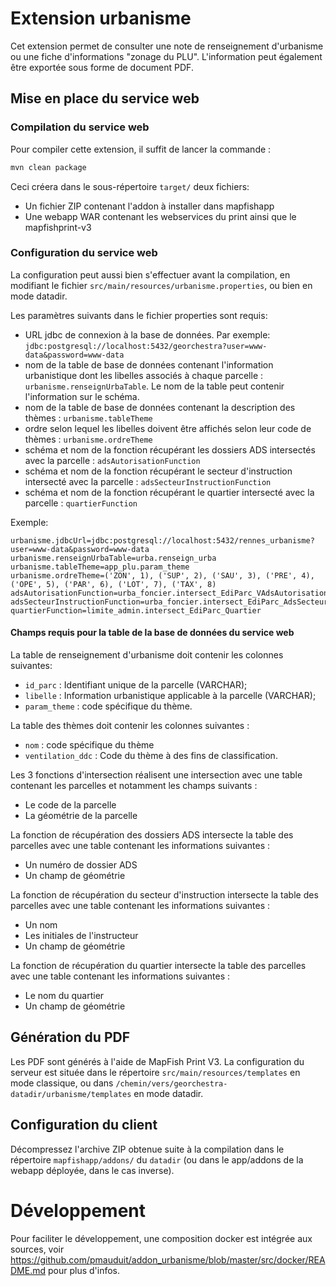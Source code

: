 # Extension urbanisme

Cet extension permet de consulter une note de renseignement d'urbanisme ou une fiche d'informations
"zonage du PLU". L'information peut également être exportée sous forme de document PDF.

## Mise en place du service web

### Compilation du service web

Pour compiler cette extension, il suffit de lancer la commande :

 ```bash
mvn clean package
```

Ceci créera dans le sous-répertoire `target/` deux fichiers:

* Un fichier ZIP contenant l'addon à installer dans mapfishapp
* Une webapp WAR contenant les webservices du print ainsi que le mapfishprint-v3

### Configuration du service web

La configuration peut aussi bien s'effectuer avant la compilation, en modifiant
le fichier `src/main/resources/urbanisme.properties`, ou bien en mode datadir.

Les paramètres suivants dans le fichier properties sont requis:

* URL jdbc de connexion à la base de données. Par exemple: `jdbc:postgresql://localhost:5432/georchestra?user=www-data&password=www-data`
* nom de la table de base de données contenant l'information urbanistique dont les libelles associés à chaque parcelle :
`urbanisme.renseignUrbaTable`. Le nom de la table peut contenir l'information sur le schéma.
* nom de la table de base de données contenant la description des thèmes : `urbanisme.tableTheme`
* ordre selon lequel les libelles doivent être affichés selon leur code de thèmes : `urbanisme.ordreTheme`
* schéma et nom de la fonction récupérant les dossiers ADS intersectés avec la parcelle : `adsAutorisationFunction`
* schéma et nom de la fonction récupérant le secteur d'instruction intersecté avec la parcelle : `adsSecteurInstructionFunction`
* schéma et nom de la fonction récupérant le quartier intersecté avec la parcelle : `quartierFunction`




Exemple:

```
urbanisme.jdbcUrl=jdbc:postgresql://localhost:5432/rennes_urbanisme?user=www-data&password=www-data
urbanisme.renseignUrbaTable=urba.renseign_urba
urbanisme.tableTheme=app_plu.param_theme
urbanisme.ordreTheme=('ZON', 1), ('SUP', 2), ('SAU', 3), ('PRE', 4), ('OPE', 5), ('PAR', 6), ('LOT', 7), ('TAX', 8)
adsAutorisationFunction=urba_foncier.intersect_EdiParc_VAdsAutorisation
adsSecteurInstructionFunction=urba_foncier.intersect_EdiParc_AdsSecteurInstruction
quartierFunction=limite_admin.intersect_EdiParc_Quartier

```

#### Champs requis pour la table de la base de données du service web

La table de renseignement d'urbanisme doit contenir les colonnes suivantes:
* `id_parc` : Identifiant unique de la parcelle (VARCHAR);
* `libelle` : Information urbanistique applicable à la parcelle (VARCHAR);
* `param_theme` : code spécifique du thème.

La table des thèmes doit contenir les colonnes suivantes :
* `nom` : code spécifique du thème
* `ventilation_ddc` : Code du thème à des fins de classification.

Les 3 fonctions d'intersection réalisent une intersection avec une table contenant les parcelles et notamment les champs suivants : 
* Le code de la parcelle
* La géométrie de la parcelle

La fonction de récupération des dossiers ADS intersecte la table des parcelles avec une table contenant les informations suivantes : 
* Un numéro de dossier ADS
* Un champ de géométrie

La fonction de récupération du secteur d'instruction intersecte la table des parcelles avec une table contenant les informations suivantes : 
* Un nom
* Les initiales de l'instructeur
* Un champ de géométrie

La fonction de récupération du quartier intersecte la table des parcelles avec une table contenant les informations suivantes : 
* Le nom du quartier
* Un champ de géométrie

## Génération du PDF

Les PDF sont générés à l'aide de MapFish Print V3. La configuration du serveur
est située dans le répertoire `src/main/resources/templates` en mode classique,
ou dans `/chemin/vers/georchestra-datadir/urbanisme/templates` en mode datadir.

## Configuration du client

Décompressez l'archive ZIP obtenue suite à la compilation dans le répertoire
`mapfishapp/addons/` du `datadir` (ou dans le app/addons de la webapp déployée,
dans le cas inverse).

# Développement

Pour faciliter le développement, une composition docker est intégrée aux sources, voir https://github.com/pmauduit/addon_urbanisme/blob/master/src/docker/README.md pour plus d'infos.

